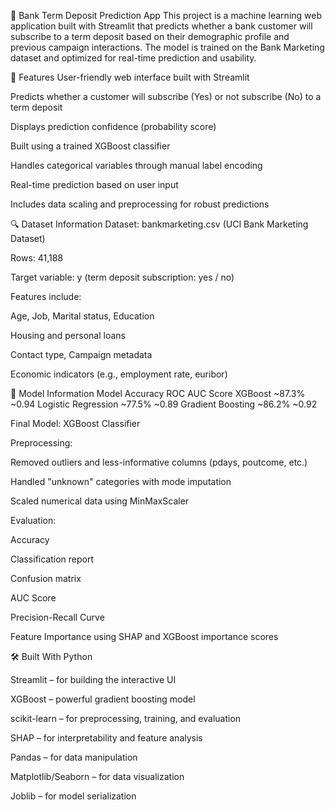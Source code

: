 🏦 Bank Term Deposit Prediction App
This project is a machine learning web application built with Streamlit that predicts whether a bank customer will subscribe to a term deposit based on their demographic profile and previous campaign interactions. The model is trained on the Bank Marketing dataset and optimized for real-time prediction and usability.

🚀 Features
 User-friendly web interface built with Streamlit

 Predicts whether a customer will subscribe (Yes) or not subscribe (No) to a term deposit

 Displays prediction confidence (probability score)

 Built using a trained XGBoost classifier

 Handles categorical variables through manual label encoding

 Real-time prediction based on user input

 Includes data scaling and preprocessing for robust predictions

🔍 Dataset Information
Dataset: bankmarketing.csv (UCI Bank Marketing Dataset)

Rows: 41,188

Target variable: y (term deposit subscription: yes / no)

Features include:

Age, Job, Marital status, Education

Housing and personal loans

Contact type, Campaign metadata

Economic indicators (e.g., employment rate, euribor)

🤖 Model Information
Model	Accuracy	ROC AUC Score
XGBoost	~87.3%	~0.94
Logistic Regression	~77.5%	~0.89
Gradient Boosting	~86.2%	~0.92

Final Model: XGBoost Classifier

Preprocessing:

Removed outliers and less-informative columns (pdays, poutcome, etc.)

Handled "unknown" categories with mode imputation

Scaled numerical data using MinMaxScaler

Evaluation:

Accuracy

Classification report

Confusion matrix

AUC Score

Precision-Recall Curve

Feature Importance using SHAP and XGBoost importance scores

🛠 Built With
Python 

Streamlit  – for building the interactive UI

XGBoost – powerful gradient boosting model

scikit-learn – for preprocessing, training, and evaluation

SHAP – for interpretability and feature analysis

Pandas – for data manipulation

Matplotlib/Seaborn – for data visualization

Joblib – for model serialization
